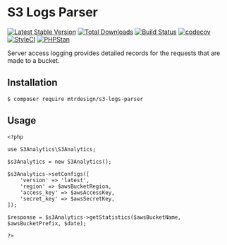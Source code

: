 # S3 Logs Parser

[![Latest Stable Version](https://img.shields.io/packagist/v/mtrdesign/s3-logs-parser.svg)](https://packagist.org/packages/mtrdesign/s3-logs-parser)
[![Total Downloads](https://img.shields.io/packagist/dt/mtrdesign/s3-logs-parser.svg)](https://packagist.org/packages/mtrdesign/s3-logs-parser)
[![Build Status](https://www.travis-ci.com/mtrdesign/s3-logs-parser.svg?branch=master)](https://www.travis-ci.com/mtrdesign/s3-logs-parser)
[![codecov](https://codecov.io/gh/mtrdesign/s3-logs-parser/branch/master/graph/badge.svg)](https://codecov.io/gh/mtrdesign/s3-logs-parser)
[![StyleCI](https://styleci.io/repos/191744669/shield?style=flat-square)](https://styleci.io/repos/191744669)
[![PHPStan](https://img.shields.io/badge/PHPStan-enabled-44CC11.svg?longCache=true)](https://github.com/phpstan/phpstan)

Server access logging provides detailed records for the requests that are made to a bucket.

## Installation

```
$ composer require mtrdesign/s3-logs-parser
```

## Usage

```
<?php

use S3Analytics\S3Analytics;

$s3Analytics = new S3Analytics();

$s3Analytics->setConfigs([
    'version' => 'latest',
    'region' => $awsBucketRegion,
    'access_key' => $awsAccessKey,
    'secret_key' => $awsSecretKey,
]);

$response = $s3Analytics->getStatistics($awsBucketName, $awsBucketPrefix, $date);

?>
```